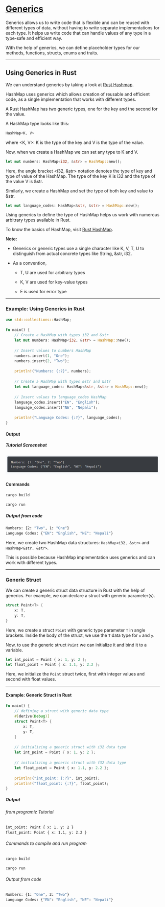 # [Generics](https://www.programiz.com/rust/generics)

Generics allows us to write code that is flexible and can be reused with different types of data, without having to write separate implementations for each type. It helps us write code that can handle values of any type in a type-safe and efficient way.

With the help of generics, we can define placeholder types for our methods, functions, structs, enums and traits.

____

## Using Generics in Rust

We can understand generics by taking a look at [Rust Hashmap](https://www.programiz.com/rust/hashmap).

HashMap uses generics which allows creation of reusable and efficient code, as a single implementation that works with different types.

A Rust HashMap has two generic types, one for the key and the second for the value.

A HashMap type looks like this:

```rust
HashMap<K, V>
```

where <K, V>: K is the type of the key and V is the type of the value.

Now, when we create a HashMap we can set any type to K and V.

```rust
let mut numbers: HashMap<i32, &str> = HashMap::new();
```

Here, the angle bracket <i32, &str> notation denotes the type of key and type of value of the HashMap. The type of the key K is i32 and the type of the value V is &str.

Similarly, we create a HashMap and set the type of both key and value to &str.

```rust
let mut language_codes: HashMap<&str, &str> = HashMap::new();
```

Using generics to define the type of HashMap helps us work with numerous arbitrary types available in Rust.

To know the basics of HashMap, visit [Rust HashMap](https://www.programiz.com/rust/hashmap).

**Note:**

- Generics or generic types use a single character like K, V, T, U to distinguish from actual concrete types like String, &str, i32.

- As a convention,

    - T, U are used for arbitrary types

    - K, V are used for key-value types

    - E is used for error type

____

### Example: Using Generics in Rust

```rust
use std::collections::HashMap;

fn main() {
    // Create a HashMap with types i32 and &str
    let mut numbers: HashMap<i32, &str> = HashMap::new();

    // Insert values to numbers HashMap
    numbers.insert(1, "One");
    numbers.insert(2, "Two");

    println!("Numbers: {:?}", numbers);
    
    // Create a HashMap with types &str and &str   
    let mut language_codes: HashMap<&str, &str> = HashMap::new();

    // Insert values to language_codes HashMap
    language_codes.insert("EN", "English");
    language_codes.insert("NE", "Nepali");
    
    println!("Language Codes: {:?}", language_codes);
}
```

#### Output

##### Tutorial Screenshot

![Screenshot of Output from tutorial](image.png)

#### Commands

```bash
cargo build
```

```bash
cargo run
```

##### Output from code

```bash
Numbers: {2: "Two", 1: "One"}
Language Codes: {"EN": "English", "NE": "Nepali"}
```

Here, we create two HashMap data structures: `HashMap<i32, &str>` and `HashMap<&str, &str>`.

This is possible because HashMap implementation uses generics and can work with different types.

____

### Generic Struct

We can create a generic struct data structure in Rust with the help of generics. For example, we can declare a struct with generic parameter(s).

```rust
struct Point<T> {
    x: T,
    y: T,
}
```

Here, we create a struct `Point` with generic type parameter `T` in angle brackets. Inside the body of the struct, we use the `T` data type for `x` and `y`.

Now, to use the generic struct `Point` we can initialize it and bind it to a variable.

```rust
let int_point = Point { x: 1, y: 2 };
let float_point = Point { x: 1.1, y: 2.2 };
```

Here, we initialize the `Point` struct twice, first with integer values and second with float values.

____

#### Example: Generic Struct in Rust

```rust
fn main() {
    // defining a struct with generic data type
    #[derive(Debug)]
    struct Point<T> {
        x: T,
        y: T,
    }
    
    // initializing a generic struct with i32 data type
    let int_point = Point { x: 1, y: 2 };
    
    // initializing a generic struct with f32 data type
    let float_point = Point { x: 1.1, y: 2.2 };
    
    println!("int_point: {:?}", int_point);
    println!("float_point: {:?}", float_point);
}
```

##### Output

###### from programiz Tutorial

```bash
int_point: Point { x: 1, y: 2 }
float_point: Point { x: 1.1, y: 2.2 }
```

###### Commands to compile and run program

```bash
cargo build
```

```bash
cargo run
```

###### Output from code

```bash
Numbers: {1: "One", 2: "Two"}
Language Codes: {"EN": "English", "NE": "Nepali"}
```

